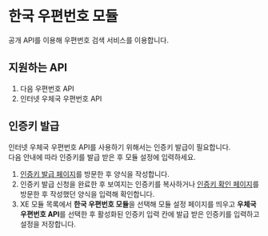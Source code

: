 # 한국 우편번호 모듈
공개 API를 이용해 우편번호 검색 서비스를 이용합니다.

## 지원하는 API
1. 다음 우편번호 API
2. 인터넷 우체국 우편번호 API

## 인증키 발급
인터넷 우체국 우편번호 API를 사용하기 위해서는 인증키 발급이 필요합니다.  
다음 안내에 따라 인증키를 발급 받은 후 모듈 설정에 입력하세요.

1. [인증키 발급 페이지](http://biz.epost.go.kr/openapi/openapi_request.jsp?subGubun=sub_3&subGubun_1=cum_38&gubun=m07)를 방문한 후 양식을 작성합니다.
2. 인증키 발급 신청을 완료한 후 보여지는 인증키를 복사하거나 [인증키 확인 페이지](http://biz.epost.go.kr/openapi/openapi_reqresult_chk.jsp?subGubun=sub_3&subGubun_1=cum_39&gubun=m07)를 방문한 후 작성했던 양식을 입력해 확인합니다.
3. XE 모듈 목록에서 **한국 우편번호 모듈**을 선택해 모듈 설정 페이지를 띄우고 **우체국 우편번호 API**를 선택한 후 활성화된 인증키 입력 칸에 발급 받은 인증키를 입력하고 설정을 저장합니다.
